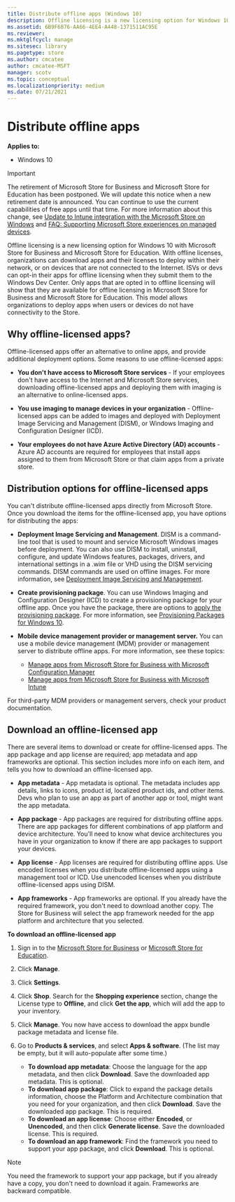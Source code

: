 ```yaml
---
title: Distribute offline apps (Windows 10)
description: Offline licensing is a new licensing option for Windows 10.
ms.assetid: 6B9F6876-AA66-4EE4-A448-1371511AC95E
ms.reviewer: 
ms.mktglfcycl: manage
ms.sitesec: library
ms.pagetype: store
ms.author: cmcatee
author: cmcatee-MSFT
manager: scotv
ms.topic: conceptual
ms.localizationpriority: medium
ms.date: 07/21/2021
---
```


# Distribute offline apps


**Applies to:**

- Windows 10

> [!IMPORTANT]
> The retirement of Microsoft Store for Business and Microsoft Store for Education has been postponed. We will update this notice when a new retirement date is announced. You can continue to use the current capabilities of free apps until that time. For more information about this change, see [Update to Intune integration with the Microsoft Store on Windows](https://techcommunity.microsoft.com/t5/windows-it-pro-blog/update-to-endpoint-manager-integration-with-the-microsoft-store/ba-p/3585077) and [FAQ: Supporting Microsoft Store experiences on managed devices](https://techcommunity.microsoft.com/t5/windows-management/faq-supporting-microsoft-store-experiences-on-managed-devices/m-p/3585286).
> 
Offline licensing is a new licensing option for Windows 10 with Microsoft Store for Business and Microsoft Store for Education. With offline licenses, organizations can download apps and their licenses to deploy within their network, or on devices that are not connected to the Internet. ISVs or devs can opt-in their apps for offline licensing when they submit them to the Windows Dev Center. Only apps that are opted in to offline licensing will show that they are available for offline licensing in Microsoft Store for Business and Microsoft Store for Education. This model allows organizations to deploy apps when users or devices do not have connectivity to the Store.

## Why offline-licensed apps?

Offline-licensed apps offer an alternative to online apps, and provide additional deployment options. Some reasons to use offline-licensed apps:

- **You don't have access to Microsoft Store services** - If your employees don't have access to the Internet and Microsoft Store services, downloading offline-licensed apps and deploying them with imaging is an alternative to online-licensed apps.

- **You use imaging to manage devices in your organization** - Offline-licensed apps can be added to images and deployed with Deployment Image Servicing and Management (DISM), or Windows Imaging and Configuration Designer (ICD).

- **Your employees do not have Azure Active Directory (AD) accounts** - Azure AD accounts are required for employees that install apps assigned to them from Microsoft Store or that claim apps from a private store.

## Distribution options for offline-licensed apps

You can't distribute offline-licensed apps directly from Microsoft Store. Once you download the items for the offline-licensed app, you have options for distributing the apps:

- **Deployment Image Servicing and Management**. DISM is a command-line tool that is used to mount and service Microsoft Windows images before deployment. You can also use DISM to install, uninstall, configure, and update Windows features, packages, drivers, and international settings in a .wim file or VHD using the DISM servicing commands. DISM commands are used on offline images. For more information, see [Deployment Image Servicing and Management](/windows-hardware/manufacture/desktop/dism---deployment-image-servicing-and-management-technical-reference-for-windows).

- **Create provisioning package**. You can use Windows Imaging and Configuration Designer (ICD) to create a provisioning package for your offline app. Once you have the package, there are options to [apply the provisioning package](/windows/configuration/provisioning-packages/provisioning-apply-package). For more information, see [Provisioning Packages for Windows 10](/windows/configuration/provisioning-packages/provisioning-packages).

- **Mobile device management provider or management server.** You can use a mobile device management (MDM) provider or management server to distribute offline apps. For more information, see these topics:
    - [Manage apps from Microsoft Store for Business with Microsoft Configuration Manager](/configmgr/apps/deploy-use/manage-apps-from-the-windows-store-for-business)
    - [Manage apps from Microsoft Store for Business with Microsoft Intune](/mem/intune/apps/windows-store-for-business)<br>

For third-party MDM providers or management servers, check your product documentation.

## Download an offline-licensed app

There are several items to download or create for offline-licensed apps. The app package and app license are required; app metadata and app frameworks are optional. This section includes more info on each item, and tells you how to download an offline-licensed app.

- **App metadata** - App metadata is optional. The metadata includes app details, links to icons, product id, localized product ids, and other items. Devs who plan to use an app as part of another app or tool, might want the app metadata.

- **App package** - App packages are required for distributing offline apps. There are app packages for different combinations of app platform and device architecture. You'll need to know what device architectures you have in your organization to know if there are app packages to support your devices.

- **App license** - App licenses are required for distributing offline apps. Use encoded licenses when you distribute offline-licensed apps using a management tool or ICD. Use unencoded licenses when you distribute offline-licensed apps using DISM.

- **App frameworks** - App frameworks are optional. If you already have the required framework, you don't need to download another copy. The Store for Business will select the app framework needed for the app platform and architecture that you selected.

<a href="" id="download-offline-licensed-app"></a>**To download an offline-licensed app**

1. Sign in to the [Microsoft Store for Business](https://businessstore.microsoft.com/) or [Microsoft Store for Education](https://educationstore.microsoft.com).
2. Click **Manage**.
3. Click **Settings**.
4. Click **Shop**. Search for the **Shopping experience** section, change the License type to **Offline**, and click  **Get the app**, which will add the app to your inventory.
5. Click **Manage**. You now have access to download the appx bundle package metadata and license file.
6. Go to **Products & services**, and select **Apps & software**. (The list may be empty, but it will auto-populate after some time.)

    - **To download app metadata**: Choose the language for the app metadata, and then click **Download**. Save the downloaded app metadata. This is optional.
    - **To download app package**: Click to expand the package details information, choose the Platform and Architecture combination that you need for your organization, and then click **Download**. Save the downloaded app package. This is required.
    - **To download an app license**: Choose either **Encoded**, or **Unencoded**, and then click **Generate license**. Save the downloaded license. This is required.
    - **To download an app framework**: Find the framework you need to support your app package, and click **Download**. This is optional.

> [!NOTE]
> You need the framework to support your app package, but if you already have a copy, you don't need to download it again. Frameworks are backward compatible.
